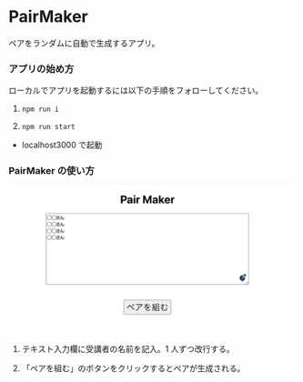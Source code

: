# PairMaker

ペアをランダムに自動で生成するアプリ。

### アプリの始め方

ローカルでアプリを起動するには以下の手順をフォローしてください。

1.  `npm run i`

2.  `npm run start`

- localhost3000 で起動

### PairMaker の使い方

<img src="./img/メイン画面.png">

1. テキスト入力欄に受講者の名前を記入。1 人ずつ改行する。

2. 「ペアを組む」のボタンをクリックするとペアが生成される。
